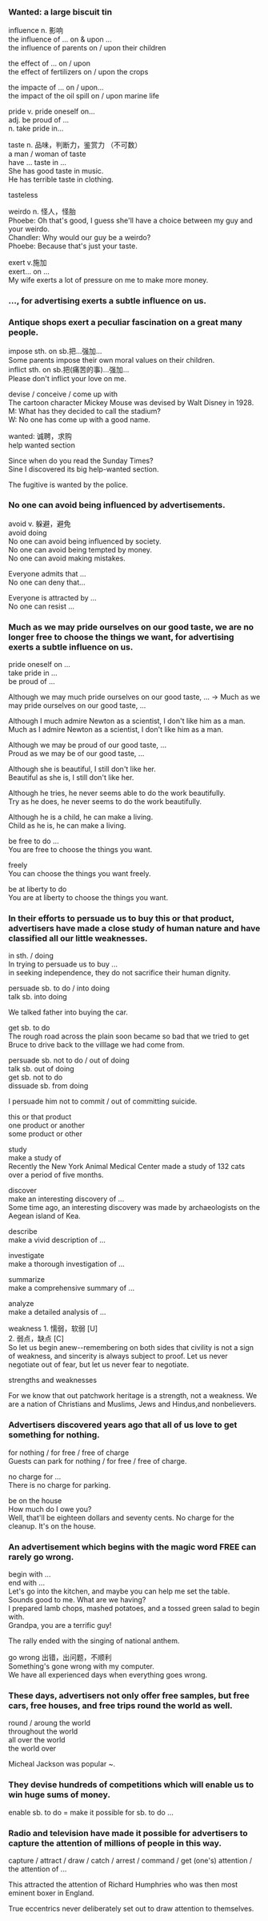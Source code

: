 ### Wanted: a large biscuit tin  
influence n. 影响  
the influence of ... on & upon ...  
the influence of parents on / upon their children  
  
the effect of ... on / upon  
the effect of fertilizers on / upon the crops  
  
the impacte of ... on / upon...  
the impact of the oil spill on / upon marine life  
  
pride v. pride oneself on...  
    adj. be proud of ...  
      n. take pride in...  
  
taste n. 品味，判断力，鉴赏力 （不可数）  
a man / woman of taste  
have ... taste in ...  
She has good taste in music.  
He has terrible taste in clothing.  
  
tasteless  
  
weirdo n. 怪人，怪胎  
Phoebe: Oh that's good, I guess she'll have a choice between my guy and your weirdo.  
Chandler: Why would our guy be a weirdo?  
Phoebe: Because that's just your taste.  
  
exert v.施加  
exert... on ...  
My wife exerts a lot of pressure on me to make more money.  
### ..., for advertising exerts a subtle influence on us.  
### Antique shops exert a peculiar fascination on a great many people.  
impose sth. on sb.把...强加...  
Some parents impose their own moral values on their children.  
inflict sth. on sb.把(痛苦的事)...强加...  
Please don't inflict your love on me.  
  
devise / conceive / come up with  
The cartoon character Mickey Mouse was devised by Walt Disney in 1928.  
M: What has they decided to call the stadium?  
W: No one has come up with a good name.  
  
wanted: 诚聘，求购  
help wanted section  
  
Since when do you read the Sunday Times?  
Sine I discovered its big help-wanted section.  
  
The fugitive is wanted by the police.  
  
### No one can avoid being influenced by advertisements.  
avoid v. 躲避，避免  
avoid doing  
No one can avoid being influenced by society.  
No one can avoid being tempted by money.  
No one can avoid making mistakes.  
  
Everyone admits that ...  
No one can deny that...  
  
Everyone is attracted by ...  
No one can resist ...  
  
### Much as we may pride ourselves on our good taste, we are no longer free to choose the things we want, for advertising exerts a subtle influence on us.  
  
pride oneself on ...  
take pride in ...  
be proud of ...  
  
Although we may much pride ourselves on our good taste, ...  -> Much as we may pride ourselves on our good taste, ...  
  
Although I much admire Newton as a scientist, I don't like him as a man.  
Much as I admire Newton as a scientist, I don't like him as a man.  

Although we may be proud of our good taste, ...  
Proud as we may be of our good taste, ...  

Although she is beautiful, I still don't like her.  
Beautiful as she is, I still don't like her.  
  
Although he tries, he never seems able to do the work beautifully.  
Try as he does, he never seems to do the work beautifully.  
  
Although he is a child, he can make a living.  
Child as he is, he can make a living.  
  
be free to do ...  
You are free to choose the things you want.  
  
freely  
You can choose the things you want freely.  
  
be at liberty to do  
You are at liberty to choose the things you want.  
  
### In their efforts to persuade us to buy this or that product, advertisers have made a close study of human nature and have classified all our little weaknesses.  
  
in sth. / doing  
In trying to persuade us to buy ...  
in seeking independence, they do not sacrifice their human dignity.  
  
persuade sb. to do / into doing  
talk sb. into doing  
  
We talked father into buying the car.  
  
get sb. to do  
The rough road across the plain soon became so bad that we tried to get Bruce to drive back to the villlage we had come from.  
  
persuade sb. not to do / out of doing  
talk sb. out of doing  
get sb. not to do    
dissuade sb. from doing  
  
I persuade him not to commit / out of committing suicide.  
  
this or that product  
one product or another  
some product or other  
  
study  
make a study of  
Recently the New York Animal Medical Center made a study of 132 cats over a period of five months.  
  
discover  
make an interesting discovery of ...  
Some time ago, an interesting discovery was made by archaeologists on the Aegean island of Kea.  
  
describe  
make a vivid description of ...  
  
investigate  
make a thorough investigation of ...  
  
summarize  
make a comprehensive summary of ...  
  
analyze  
make a detailed analysis of ...  
  
weakness 1. 懦弱，软弱 [U]  
         2. 弱点，缺点 [C]  
So let us begin anew--remembering on both sides that civility is not a sign of weakness, and sincerity is always subject to proof. Let us never negotiate out of fear, but let us never fear to negotiate.  
  
strengths and weaknesses  
  
For we know that out patchwork heritage is a strength, not a weakness. We are a nation of Christians and Muslims, Jews and Hindus,and nonbelievers.  
  
### Advertisers discovered years ago that all of us love to get something for nothing.  
  
for nothing / for free / free of charge  
Guests can park for nothing / for free / free of charge.  
  
no charge for ...  
There is no charge for parking.  
  
be on the house  
How much do I owe you?  
Well, that'll be eighteen dollars and seventy cents. No charge for the cleanup. It's on the house.  

### An advertisement which begins with the magic word FREE can rarely go wrong.  

begin with ...  
end with ...  
Let's go into the kitchen, and maybe you can help me set the table.  
Sounds good to me. What are we having?  
I prepared lamb chops, mashed potatoes, and a tossed green salad to begin with.  
Grandpa, you are a terrific guy!  
  
The rally ended with the singing of national anthem.  
  
go wrong 出错，出问题，不顺利  
Something's gone wrong with my computer.  
We have all experienced days when everything goes wrong.  
  
### These days, advertisers not only offer free samples, but free cars, free houses, and free trips round the world as well.  
  
round / aroung the world  
throughout the world  
all over the world  
the world over  
  
Micheal Jackson was popular ~.  
  
### They devise hundreds of competitions which will enable us to win huge sums of money.  
enable sb. to do = make it possible for sb. to do ...  
  
### Radio and television have made it possible for advertisers to capture the attention of millions of people in this way.  
  
capture / attract / draw / catch / arrest / command / get (one's) attention / the attention of ...  
  
This attracted the attention of Richard Humphries who was then most eminent boxer in England.  
  
True eccentrics never deliberately set out to draw attention to themselves.  